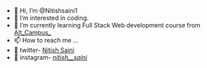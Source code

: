 - 👋 Hi, I’m @Nitishsaini1
- 👀 I’m interested in coding.
- 🌱 I’m currently learning Full Stack Web development course from <a href="https://altcampus.io/">Alt_Campus_</a>
- 📫 How to reach me  ... 
- 🚀 twitter-
<a href="https://twitter.com/nitishsaini79">Nitish Saini</a>
- 🚀 instagram- <a href="https://www.instagram.com/_nitish__saini_/" target="blank">_nitish__saini_</a>
<!-- 💞️ I’m looking to collaborate on ...  -->
